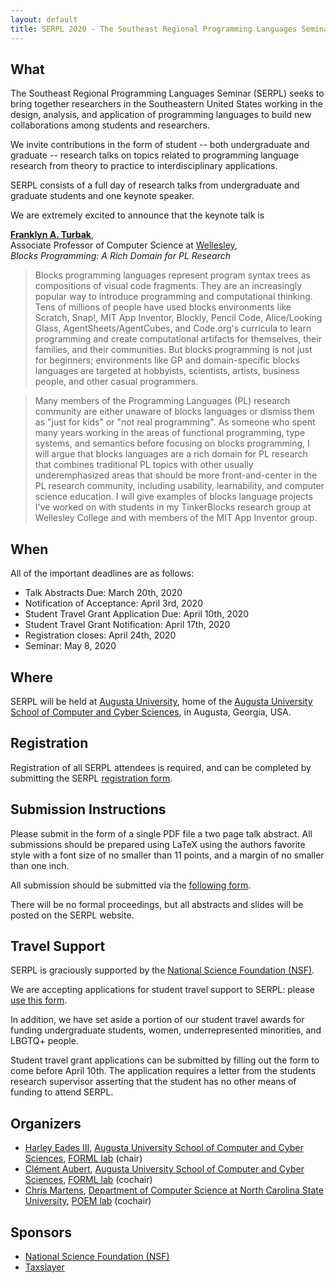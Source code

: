 ```yaml
---
layout: default
title: SERPL 2020 - The Southeast Regional Programming Languages Seminar
---
```


<!--
CFP at
https://github.com/SERPL-Seminar/SERPL/blob/master/CFP.txt
-->

## What

The Southeast Regional Programming Languages Seminar (SERPL) seeks to
bring together researchers in the Southeastern United States working in 
the design, analysis, and application of programming languages to build 
new collaborations among students and researchers.

We invite contributions in the form of student -- both undergraduate
and graduate -- research talks on topics related to programming
language research from theory to practice to interdisciplinary
applications.

SERPL consists of a full day of research talks from undergraduate and
graduate students and one keynote speaker.

We are extremely excited to announce that the keynote talk is

[**Franklyn A. Turbak**](https://www.wellesley.edu/cs/faculty/turbak),  
Associate Professor of Computer Science at [Wellesley](https://www.wellesley.edu/),  
_Blocks Programming: A Rich Domain for PL Research_

> Blocks programming languages represent program syntax
  trees as compositions of visual code fragments. They are an
  increasingly popular way to introduce programming and
  computational thinking. Tens of millions of people have used
  blocks environments like Scratch, Snap!, MIT App Inventor,
  Blockly, Pencil Code, Alice/Looking Glass, AgentSheets/AgentCubes,
  and Code.org's curricula to learn programming and create
  computational artifacts for themselves, their families, and their
  communities. But blocks programming is not just for beginners;
  environments like GP and domain-specific blocks languages are
  targeted at hobbyists, scientists, artists, business people, and
  other casual programmers.

> Many members of the Programming Languages (PL) research community
  are either unaware of blocks languages or dismiss them as "just
  for kids" or "not real programming". As someone who spent many
  years working in the areas of functional programming, type
  systems, and semantics before focusing on blocks programming, I
  will argue that blocks languages are a rich domain for PL research
  that combines traditional PL topics with other usually
  underemphasized areas that should be more front-and-center in the
  PL research community, including usability, learnability, and
  computer science education. I will give examples of blocks
  language projects I've worked on with students in my TinkerBlocks
  research group at Wellesley College and with members of the MIT
  App Inventor group.


## When

All of the important deadlines are as follows:

- Talk Abstracts Due: March 20th, 2020
- Notification of Acceptance: April 3rd, 2020 
- Student Travel Grant Application Due: April 10th, 2020 
- Student Travel Grant Notification: April 17th, 2020
- Registration closes: April 24th, 2020
- Seminar: May 8, 2020

## Where

SERPL will be held at [Augusta University](https://augusta.edu/), home of the [Augusta
University School of Computer and Cyber
Sciences](https://www.augusta.edu/ccs), in Augusta, Georgia, USA.
  
<!--
  <div style="margin:auto; text-align:center">
    <object width="300" height="250" style="border:0;" data="https://www.google.com/maps/embed?pb=!1m18!1m12!1m3!1d3327.8279960952605!2d-81.97239368434725!3d33.47982868076545!2m3!1f0!2f0!3f0!3m2!1i1024!2i768!4f13.1!3m3!1m2!1s0x88f9cd6141dac477%3A0x27a72662829a5b40!2sGeorgia+Cyber+Center+Hull+Mcknight+Building!5e0!3m2!1sen!2sus!4v1551639488779"></object>
  </div>

  There are several hotels near the GCC. Here are a few suggestions:

  - [Augusta Marriott at the Convention Center](https://www.marriott.com/hotels/travel/agsmc-augusta-marriott-at-the-convention-center/?scid=bb1a189a-fec3-4d19-a255-54ba596febe2) - five minute walk to the GCC
  - [Holiday Inn Express Augusta Downtown](https://www.ihg.com/holidayinnexpress/hotels/us/en/augusta/agsdt/hoteldetail?cm_mmc=GoogleMaps-_-EX-_-US-_-AGSDT)

  The GCC is in downtown Augusta, where there are tons of restaurants, pubs, and bars within walking distance.  
-->

## Registration

Registration of all SERPL attendees is required, and can be completed by submitting the SERPL [registration form](https://forms.gle/RTbWGuTmwfYEiWKm6).

<!--
## Scope

SERPL scope is kept very broad in order to allow as many people to
  contribute as possible, but the following is an incomplete list of
  topics for SERPL related research:
  
  - Programming Language Design
  - Implementation aspects of programming languages
  - Software-Development Techniques
  - Foundations of Programming Languages
  - Software Analysis
  - Applications of programming languages
  - Domain-specific languages
  - Programming-language related education
        
  The previous list of topics is not comprehensive, and if your topic
  is not listed, then this should not prevent you from submitting your
  work.
-->

## Submission Instructions

Please submit in the form of a single PDF file a two page talk
abstract.  All submissions should be prepared using LaTeX using the
authors favorite style with a font size of no smaller than 11 points,
and a margin of no smaller than one inch.

All submission should be submitted via the [following form](https://forms.gle/CuiZa51ULMsyxmnT8).

There will be no formal proceedings, but all abstracts and slides
will be posted on the SERPL website.


## Travel Support

SERPL is graciously supported by the [National Science Foundation (NSF)](https://nsf.gov/).

  We are accepting applications for student travel support to SERPL: please [use this form](https://forms.gle/snpiUz3mMsreBgHP8).

  In addition, we have set aside a portion of our student travel
  awards for funding undergraduate students, women, underrepresented
  minorities, and LBGTQ+ people.

  Student travel grant applications can be submitted by filling out
  the form to come before April 10th. The application
  requires a letter from the students research supervisor asserting
  that the student has no other means of funding to attend SERPL.

## Organizers

  - [Harley Eades III](http://metatheorem.org/), [Augusta
University School of Computer and Cyber Sciences](https://www.augusta.edu/ccs),
[FORML lab](https://the-au-forml-lab.github.io/) (chair)
  - [Clément Aubert](http://spots.augusta.edu/caubert/), [Augusta
University School of Computer and Cyber Sciences](https://www.augusta.edu/ccs),
[FORML lab](https://the-au-forml-lab.github.io/) (cochair)
  - [Chris Martens](https://sites.google.com/ncsu.edu/cmartens), [Department of Computer Science at North Carolina State University](https://www.csc.ncsu.edu/), [POEM lab](https://sites.google.com/ncsu.edu/poem) (cochair)


## Sponsors

  - [National Science Foundation (NSF)](https://nsf.gov/)
  - [Taxslayer](https://www.taxslayer.com/)
  <!--
  - [The Augusta University School of Computer and Cyber Sciences](https://www.augusta.edu/ccs)
    -->
